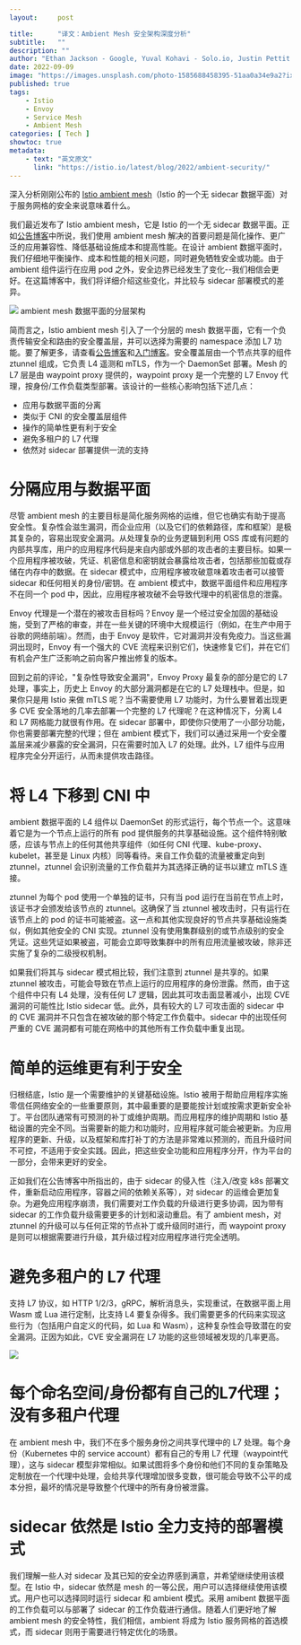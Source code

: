 ```yaml
---
layout:     post

title:      "译文：Ambient Mesh 安全架构深度分析"
subtitle:   ""
description: ""
author: "Ethan Jackson - Google, Yuval Kohavi - Solo.io, Justin Pettit - Google, Christian Posta - Solo.io"
date: 2022-09-09
image: "https://images.unsplash.com/photo-1585688458395-51aa0a34e9a2?ixlib=rb-1.2.1&ixid=MnwxMjA3fDB8MHxwaG90by1wYWdlfHx8fGVufDB8fHx8&auto=format&fit=crop&w=2370&q=80"
published: true
tags:
    - Istio
    - Envoy
    - Service Mesh
    - Ambient Mesh
categories: [ Tech ]
showtoc: true
metadata:
    - text: "英文原文"
      link: "https://istio.io/latest/blog/2022/ambient-security/"
---
```


深入分析刚刚公布的 [Istio ambient mesh](https://www.zhaohuabing.com/post/2022-09-08-introducing-ambient-mesh/)（Istio 的一个无 sidecar 数据平面）对于服务网格的安全来说意味着什么。

我们最近发布了 Istio ambient mesh，它是 Istio 的一个无 sidecar 数据平面。正如[公告博客](https://www.zhaohuabing.com/post/2022-09-08-introducing-ambient-mesh/)中所说，我们使用 ambient mesh 解决的首要问题是简化操作、更广泛的应用兼容性、降低基础设施成本和提高性能。在设计 ambient 数据平面时，我们仔细地平衡操作、成本和性能的相关问题，同时避免牺牲安全或功能。由于 ambient 组件运行在应用 pod 之外，安全边界已经发生了变化--我们相信会更好。在这篇博客中，我们将详细介绍这些变化，并比较与 sidecar 部署模式的差异。

![](/img/2022-09-09-ambient-mesh-security-deep-dive/ambient-layers.png)
ambient mesh 数据平面的分层架构

简而言之，Istio ambient mesh 引入了一个分层的 mesh 数据平面，它有一个负责传输安全和路由的安全覆盖层，并可以选择为需要的 namespace 添加 L7 功能。要了解更多，请查看[公告博客](https://www.zhaohuabing.com/post/2022-09-08-introducing-ambient-mesh)和[入门博客](https://istio.io/latest/blog/2022/get-started-ambient)。安全覆盖层由一个节点共享的组件 ztunnel 组成，它负责 L4 遥测和 mTLS，作为一个 DaemonSet 部署。Mesh 的 L7 层是由 waypoint proxy 提供的，waypoint proxy  是一个完整的 L7 Envoy 代理，按身份/工作负载类型部署。该设计的一些核心影响包括下述几点：
* 应用与数据平面的分离
* 类似于 CNI 的安全覆盖层组件
* 操作的简单性更有利于安全
* 避免多租户的 L7 代理
* 依然对 sidecar 部署提供一流的支持

# 分隔应用与数据平面

尽管 ambient mesh 的主要目标是简化服务网格的运维，但它也确实有助于提高安全性。复杂性会滋生漏洞，而企业应用（以及它们的依赖路径，库和框架）是极其复杂的，容易出现安全漏洞。从处理复杂的业务逻辑到利用 OSS 库或有问题的内部共享库，用户的应用程序代码是来自内部或外部的攻击者的主要目标。如果一个应用程序被攻破，凭证、机密信息和密钥就会暴露给攻击者，包括那些加载或存储在内存中的数据。在 sidecar 模式中，应用程序被攻破意味着攻击者可以接管 sidecar 和任何相关的身份/密钥。在 ambient 模式中，数据平面组件和应用程序不在同一个 pod 中，因此，应用程序被攻破不会导致代理中的机密信息的泄露。

Envoy 代理是一个潜在的被攻击目标吗？Envoy 是一个经过安全加固的基础设施，受到了严格的审查，并在一些关键的环境中大规模运行（例如，在生产中用于谷歌的网络前端）。然而，由于 Envoy 是软件，它对漏洞并没有免疫力。当这些漏洞出现时，Envoy 有一个强大的 CVE 流程来识别它们，快速修复它们，并在它们有机会产生广泛影响之前向客户推出修复的版本。

回到之前的评论，"复杂性导致安全漏洞"，Envoy Proxy 最复杂的部分是它的 L7 处理，事实上，历史上 Envoy 的大部分漏洞都是在它的 L7 处理栈中。但是，如果你只是用 Istio 来做 mTLS 呢？当不需要使用 L7 功能时，为什么要冒着出现更多 CVE 安全落地的几率去部署一个完整的 L7 代理呢？在这种情况下，分离 L4 和 L7 网格能力就很有作用。在 sidecar 部署中，即使你只使用了一小部分功能，你也需要部署完整的代理；但在 ambient 模式下，我们可以通过采用一个安全覆盖层来减少暴露的安全漏洞，只在需要时加入 L7 的处理。此外，L7 组件与应用程序完全分开运行，从而未提供攻击路径。

# 将 L4 下移到 CNI 中

ambient 数据平面的 L4 组件以 DaemonSet 的形式运行，每个节点一个。这意味着它是为一个节点上运行的所有 pod 提供服务的共享基础设施。这个组件特别敏感，应该与节点上的任何其他共享组件（如任何 CNI 代理、kube-proxy、kubelet，甚至是 Linux 内核）同等看待。来自工作负载的流量被重定向到 ztunnel，ztunnel 会识别流量的工作负载并为其选择正确的证书以建立 mTLS 连接。

ztunnel 为每个 pod 使用一个单独的证书，只有当 pod 运行在当前在节点上时，该证书才会颁发给该节点的 ztunnel。这确保了当 ztunnel 被攻击时，只有运行在该节点上的 pod 的证书可能被盗。这一点和其他实现良好的节点共享基础设施类似，例如其他安全的 CNI 实现。ztunnel 没有使用集群级别的或节点级别的安全凭证。这些凭证如果被盗，可能会立即导致集群中的所有应用流量被攻破，除非还实施了复杂的二级授权机制。

如果我们将其与 sidecar 模式相比较，我们注意到 ztunnel 是共享的。如果 ztunnel 被攻击，可能会导致在节点上运行的应用程序的身份泄露。然而，由于这个组件中只有 L4 处理，没有任何 L7 逻辑，因此其可攻击面显著减小，出现 CVE 漏洞的可能性比 Istio sidecar 低。此外，具有较大的 L7 可攻击面的 sidecar 中的 CVE 漏洞并不只包含在被攻破的那个特定工作负载中。sidecar 中的出现任何严重的 CVE 漏洞都有可能在网格中的其他所有工作负载中重复出现。

# 简单的运维更有利于安全

归根结底，Istio 是一个需要维护的关键基础设施。Istio 被用于帮助应用程序实施零信任网络安全的一些重要原则，其中最重要的是要能按计划或按需求更新安全补丁。平台团队通常有可预测的补丁或维护周期。而应用程序的维护周期和 Istio 基础设置的完全不同。当需要新的能力和功能时，应用程序就可能会被更新。为应用程序的更新、升级，以及框架和库打补丁的方法是非常难以预测的，而且升级时间不可控，不适用于安全实践。因此，把这些安全功能和应用程序分开，作为平台的一部分，会带来更好的安全。

正如我们在公告博客中所指出的，由于 sidecar 的侵入性（注入/改变 k8s 部署文件，重新启动应用程序，容器之间的依赖关系等），对 sidecar 的运维会更加复杂。为避免应用程序崩溃，我们需要对工作负载的升级进行更多协调，因为带有 sidecar 的工作负载升级需要更多的计划和滚动重启。有了 ambient mesh，对 ztunnel 的升级可以与任何正常的节点补丁或升级同时进行，而 waypoint proxy 是则可以根据需要进行升级，其升级过程对应用程序进行完全透明。

# 避免多租户的 L7 代理

支持 L7 协议，如 HTTP 1/2/3，gRPC，解析消息头，实现重试，在数据平面上用 Wasm 或 Lua 进行定制，比支持 L4 要复杂得多。我们需要更多的代码来实现这些行为（包括用户自定义的代码，如 Lua 和 Wasm），这种复杂性会导致潜在的安全漏洞。正因为如此，CVE 安全漏洞在 L7 功能的这些领域被发现的几率更高。

![](/img/2022-09-09-ambient-mesh-security-deep-dive/ambient-l7-data-plane.png)

# 每个命名空间/身份都有自己的L7代理；没有多租户代理

在 ambient mesh 中，我们不在多个服务身份之间共享代理中的 L7 处理。每个身份（Kubernetes 中的 service account）都有自己的专用 L7 代理（waypoint代理），这与 sidecar 模型非常相似。如果试图将多个身份和他们不同的复杂策略及定制放在一个代理中处理，会给共享代理增加很多变数，很可能会导致不公平的成本分担，最坏的情况是导致整个代理中的所有身份被泄露。

# sidecar 依然是 Istio 全力支持的部署模式

我们理解一些人对 sidecar 及其已知的安全边界感到满意，并希望继续使用该模型。在 Istio 中，sidecar 依然是 mesh 的一等公民，用户可以选择继续使用该模式。用户也可以选择同时运行 sidecar 和 ambient 模式。采用 amibent 数据平面的工作负载可以与部署了 sidecar 的工作负载进行通信。随着人们更好地了解 ambient mesh 的安全特性，我们相信，ambient 将成为 Istio 服务网格的首选模式，而 sidecar 则用于需要进行特定优化的场景。
